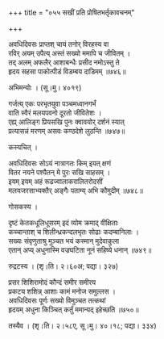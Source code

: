 +++
title = "०५५ सखीं प्रति प्रोषितभर्तृकावचनम्"

+++


अवधिदिवसः प्राप्तश् चायं तनोर् विरहस्य वा   
रविर् अयम् उपैत्य् अस्तं सख्यो ममापि च जीवितम् ।  
तद् अलम् अफलैर् आशाबन्धैः प्रसीद नमोऽस्तु ते   
हृदय सहसा पाकोत्पीडं विडम्बय दाडिमम् ॥७४६॥  


अभिमन्योः । (सू।मु। ४०१९)  


गर्जत्य् एकः परभृतयुवा पञ्चमध्वानगर्भं  
वाति स्वैरं मलयपवनो दूरतो जीवितेशः ।  
एह्य् आलिङ्ग प्रियसखि पुनः क्वावयोर् दर्शनं स्यात्  
प्रत्यासन्नं मरणम् असवः कण्ठदेशे लुठन्ति ॥७४७॥  


कस्यचित् ।  


अवधिदिवसः सोऽयं नात्रागतः किम् इयत् क्षणं   
वितर नयने पश्यैतन् मे पुरः सखि साहसम् ।  
इयम् इयम् अहं रूढज्वालाकरालितरोदसीं   
मलयजरसाभ्यक्तैर् अङ्गैः पताम्य् अभि कौमुदीम् ॥७४८॥  


गोसकस्य ।  


दृष्टं केतकधूलिधूसरम् इदं व्योम क्रमाद् वीक्षिताः  
कच्चान्ताश् च शिलीन्ध्रकन्दलभृतः सोढाः कदम्बानिलाः ।  
सख्यः संवृणुताश्रु मुञ्चत भयं कस्मान् मुदेवाकुला  
एतान् अप्य् अधुनास्मि वज्रघटिता नूनं सहिष्ये धनान् ॥७४९॥  


रुद्रटस्य । (शृ।ति। २।६०अ; पद्या। ३२७)  


प्रसर शिशिरामोदं कौन्दं समीर समीरय  
प्रकटय शशिन्न् आशाः कामं मनोज समुल्लस ।  
अवधिदिवसः पूर्णः सख्यो विमुञ्चत तत्कथां   
हृदयम् अधुना किञ्चित् कर्तुं ममान्यद् इहेच्छति ॥७५०॥  


तस्यैव । (शृ।ति। २।५८ए, सू।मु। ४०।१८; पद्या। ३३४)  



